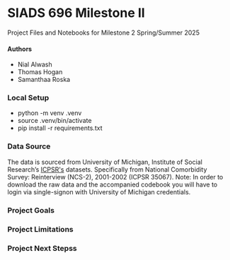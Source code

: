 # SIADS 696 Milestone II
Project Files and Notebooks for Milestone 2 Spring/Summer 2025

#### Authors
- Nial Alwash
- Thomas Hogan
- Samanthaa Roska

### Local Setup
- python -m venv .venv 
- source .venv/bin/activate
- pip install -r requirements.txt


### Data Source

The data is sourced from University of Michigan, Institute of Social Research’s [ICPSR's](https://www.icpsr.umich.edu/web/pages/index.html) datasets. Specifically from National Comorbidity Survey: Reinterview (NCS-2), 2001-2002 (ICPSR 35067). Note: In order to download the raw data and the accompanied codebook you will have to login via single-signon with University of Michigan credentials.

### Project Goals


### Project Limitations


### Project Next Stepss